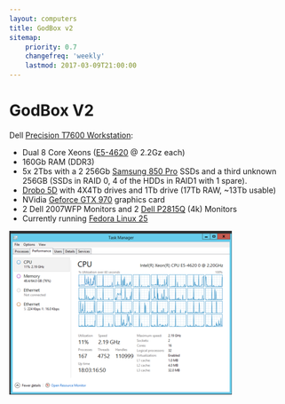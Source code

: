 ```yaml
---
layout: computers
title: GodBox v2
sitemap:
    priority: 0.7
    changefreq: 'weekly'
    lastmod: 2017-03-09T21:00:00
---
```

# GodBox V2

Dell [Precision T7600 Workstation][9]:

* Dual 8 Core Xeons ([E5-4620][2] @ 2.2Gz each)
* 160Gb RAM (DDR3)
* 5x 2Tbs with a 2 256Gb [Samsung 850 Pro][3] SSDs and a third unknown 256GB (SSDs in RAID 0, 4 of the HDDs in  RAID1 with 1 spare).
* [Drobo 5D][1] with 4X4Tb drives and 1Tb drive (17Tb RAW, ~13Tb usable)
* NVidia [Geforce GTX 970][4] graphics card
* 2 Dell 2007WFP Monitors and 2 [Dell P2815Q][5] (4k) Monitors
* Currently running [Fedora Linux 25][10]

![godboxv2-CPU details](/post_images/2016/03/29/20160329-godboxv2-cpu.png)


[1]: http://www.amazon.co.uk/gp/product/B008S02S54/ref=as_li_tl?ie=UTF8&camp=1634&creative=19450&creativeASIN=B008S02S54&linkCode=as2&tag=tiescomclo-21&linkId=S3TRJOV2MB4ZOGJK
[2]: http://ark.intel.com/products/64607/Intel-Xeon-Processor-E5-4620-16M-Cache-2_20-GHz-7_20-GTs-Intel-QPI
[3]: http://www.amazon.co.uk/gp/product/B00LMXBOP4/ref=as_li_tl?ie=UTF8&camp=1634&creative=19450&creativeASIN=B00LMXBOP4&linkCode=as2&tag=tiescomclo-21&linkId=ZZLV7VDTOMJOLNCK
[4]: http://www.amazon.co.uk/s/?_encoding=UTF8&camp=1634&creative=19450&field-keywords=Geforce%20GTX%20970&linkCode=ur2&tag=tiescomclo-21&url=search-alias%3Daps&linkId=4FFJX5JH2LEGISJ4
[5]: http://www.amazon.co.uk/gp/product/B00IOUBOB2/ref=as_li_tl?ie=UTF8&camp=1634&creative=19450&creativeASIN=B00IOUBOB2&linkCode=as2&tag=tiescomclo-21&linkId=736XUUGW2KINESGB
[6]: https://btrfs.wiki.kernel.org/index.php/Main_Page
[7]: http://www.sabayon.org
[8]: http://www.vmware.com/products/workstation
[9]: http://www.dell.com/ie/business/p/precision-t7600/pd
[10]: http://www.fedoraproject.org